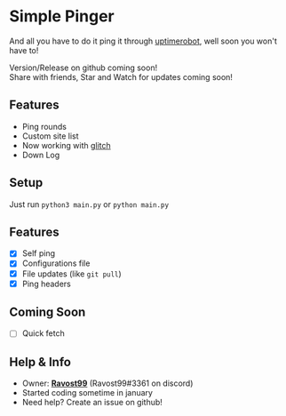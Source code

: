 # Simple Pinger

And all you have to do it ping it through [uptimerobot](https://uptimerobot.com), well soon you won't have to!
<!-- want to remove pinging through uptimerobot -->
Version/Release on github coming soon!<br>
Share with friends, Star and Watch for updates coming soon!

## Features
- Ping rounds
- Custom site list
- Now working with [glitch](https://glitch.com/)
- Down Log

## Setup
Just run `python3 main.py` 
or `python main.py`<br>

## Features
- [X] Self ping
- [X] Configurations file
- [X] File updates (like `git pull`)
- [X] Ping headers

## Coming Soon
- [ ] Quick fetch

## Help & Info
- Owner: **[Ravost99](https://github.com/Ravost99)** (Ravost99#3361 on discord)
- Started coding sometime in january
- Need help? Create an issue on github!